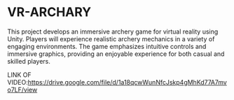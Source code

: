 # VR-ARCHARY
This project develops an immersive archery game for virtual reality using Unity. Players will experience realistic archery mechanics in a variety of engaging environments. The game emphasizes intuitive controls and immersive graphics, providing an enjoyable experience for both casual and skilled players.



LINK OF VIDEO:https://drive.google.com/file/d/1a18qcwWunNfcJskp4gMhKd77A7mvo7LF/view
